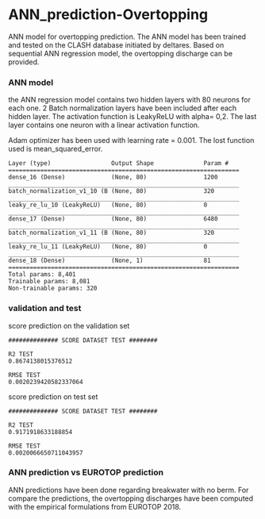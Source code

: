# ANN_prediction-Overtopping

ANN model for overtopping prediction. The ANN model has been trained and tested on the CLASH database initiated by deltares.
Based on sequential ANN regression model, the overtopping discharge can be provided.

### ANN model

the ANN regression model contains two hidden layers with 80 neurons for each one. 2 Batch normalization layers have been included after each hidden layer. The activation function is LeakyReLU with alpha= 0,2. The last layer contains one neuron with a linear activation function.

Adam optimizer has been used with learning rate = 0.001. The lost function used is mean_squared_error.

```
Layer (type)                 Output Shape              Param #   
=================================================================
dense_16 (Dense)             (None, 80)                1200      
_________________________________________________________________
batch_normalization_v1_10 (B (None, 80)                320       
_________________________________________________________________
leaky_re_lu_10 (LeakyReLU)   (None, 80)                0       
_________________________________________________________________
dense_17 (Dense)             (None, 80)                6480      
_________________________________________________________________
batch_normalization_v1_11 (B (None, 80)                320           
_________________________________________________________________
leaky_re_lu_11 (LeakyReLU)   (None, 80)                0       
_________________________________________________________________
dense_18 (Dense)             (None, 1)                 81        
=================================================================
Total params: 8,401
Trainable params: 8,081
Non-trainable params: 320
```
### validation and test 
score prediction on the validation set
```
############## SCORE DATASET TEST ########

R2 TEST
0.8674138015376512

RMSE TEST
0.0020239420582337064
```
score prediction on test set
```
############## SCORE DATASET TEST ########

R2 TEST
0.9171918633188854

RMSE TEST
0.0020066650711043957
```

### ANN prediction vs EUROTOP prediction
ANN predictions have been done regarding breakwater with no berm. For compare the predictions, the overtopping discharges have been computed with the empirical formulations from EUROTOP 2018.


